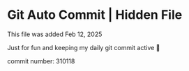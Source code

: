 # Git Auto Commit | Hidden File

This file was added Feb 12, 2025

Just for fun and keeping my daily git commit active 🤪

commit number: 310118
